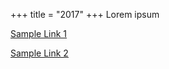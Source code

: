 +++
title = "2017"
+++
Lorem ipsum

[Sample Link 1](https://andrew.let-them.cyou)

[Sample Link 2](https://google.com)
